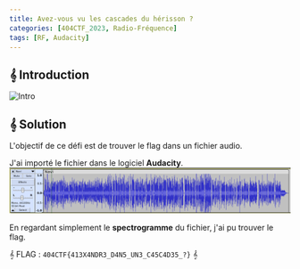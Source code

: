 ```yaml
---
title: Avez-vous vu les cascades du hérisson ?
categories: [404CTF_2023, Radio-Fréquence]
tags: [RF, Audacity]
---
```


## 𝄞 Introduction

![Intro](/assets/images/404CTF_2023/Radio_frequence/Avez-vous_vu_les_cascades_du_hérisson/intro.png)

## 𝄞 Solution

L'objectif de ce défi est de trouver le flag dans un fichier audio.

J'ai importé le fichier dans le logiciel **Audacity**.
![Audacity](/assets/images/404CTF_2023/Radio_frequence/navi/audacity.png)

En regardant simplement le **spectrogramme** du fichier, j'ai pu trouver le flag.

𝄞 FLAG : `404CTF{413X4NDR3_D4N5_UN3_C45C4D35_?}` 𝄞 


